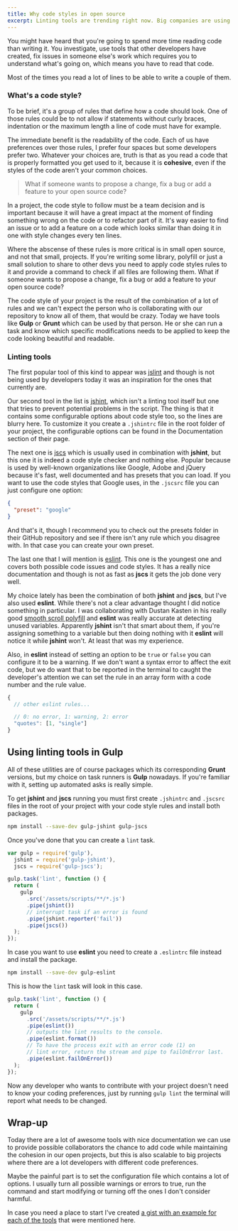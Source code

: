 ```yaml
---
title: Why code styles in open source
excerpt: Linting tools are trending right now. Big companies are using them in their projects and if you're working with other people in a same project with lots of lines of code and a build process there's a chance you're already using them too, but what about small open source projects?
---
```


You might have heard that you're going to spend more time reading code than writing it. You investigate, use tools that other developers have created, fix issues in someone else's work which requires you to understand what's going on, which means you have to read that code.

Most of the times you read a lot of lines to be able to write a couple of them.

### What's a code style?

To be brief, it's a group of rules that define how a code should look. One of those rules could be to not allow if statements without curly braces, indentation or the maximum length a line of code must have for example.

The immediate benefit is the readability of the code. Each of us have preferences over those rules, I prefer four spaces but some developers prefer two. Whatever your choices are, truth is that as you read a code that is properly formatted you get used to it, because it is **cohesive**, even if the styles of the code aren't your common choices.

> What if someone wants to propose a change, fix a bug or add a feature to your open source code?

In a project, the code style to follow must be a team decision and is important because it will have a great impact at the moment of finding something wrong on the code or to refactor part of it. It's way easier to find an issue or to add a feature on a code which looks similar than doing it in one with style changes every ten lines.

Where the abscense of these rules is more critical is in small open source, and not that small, projects. If you're writing some library, polyfill or just a small solution to share to other devs you need to apply code styles rules to it and provide a command to check if all files are following them. What if someone wants to propose a change, fix a bug or add a feature to your open source code?

The code style of your project is the result of the combination of a lot of rules and we can't expect the person who is collaborating with our repository to know all of them, that would be crazy. Today we have tools like **Gulp** or **Grunt** which can be used by that person. He or she can run a task and know which specific modifications needs to be applied to keep the code looking beautiful and readable.

### Linting tools

The first popular tool of this kind to appear was [jslint](//www.jslint.com/) and though is not being used by developers today it was an inspiration for the ones that currently are.

Our second tool in the list is [jshint](//www.jshint.com/), which isn't a linting tool itself but one that tries to prevent potential problems in the script. The thing is that it contains some configurable options about code style too, so the lines are blurry here. To customize it you create a `.jshintrc` file in the root folder of your project, the configurable options can be found in the Documentation section of their page.

The next one is [jscs](//jscs.info/) which is usually used in combination with **jshint**, but this one it is indeed a code style checker and nothing else. Popular because is used by well-known organizations like Google, Adobe and jQuery because it's fast, well documented and has presets that you can load. If you want to use the code styles that Google uses, in the `.jscsrc` file you can just configure one option:

```json
{
  "preset": "google"
}
```

And that's it, though I recommend you to check out the presets folder in their GitHub repository and see if there isn't any rule which you disagree with. In that case you can create your own preset.

The last one that I will mention is [eslint](//eslint.org/). This one is the youngest one and covers both possible code issues and code styles. It has a really nice documentation and though is not as fast as **jscs** it gets the job done very well.

My choice lately has been the combination of both **jshint** and **jscs**, but I've also used **eslint**. While there's not a clear advantage thought I did notice something in particular. I was collaborating with Dustan Kasten in his really good [smooth scroll polyfill](//github.com/iamdustan/smoothscroll) and **eslint** was really accurate at detecting unused variables. Apparently **jshint** isn't that smart about them, if you're assigning something to a variable but then doing nothing with it **eslint** will notice it while **jshint** won't. At least that was my experience.

Also, in **eslint** instead of setting an option to be `true` or `false` you can configure it to be a warning. If we don't want a syntax error to affect the exit code, but we do want that to be reported in the terminal to caught the developer's attention we can set the rule in an array form with a code number and the rule value.

```js
{
  // other eslint rules...

  // 0: no error, 1: warning, 2: error
  "quotes": [1, "single"]
}
```

## Using linting tools in Gulp

All of these utilities are of course packages which its corresponding **Grunt** versions, but my choice on task runners is **Gulp** nowadays. If you're familiar with it, setting up automated asks is really simple.

To get **jshint** and **jscs** running you must first create `.jshintrc` and `.jscsrc` files in the root of your project with your code style rules and install both packages.

```bash
npm install --save-dev gulp-jshint gulp-jscs
```

Once you've done that you can create a `lint` task.

```js
var gulp = require('gulp'),
  jshint = require('gulp-jshint'),
  jscs = require('gulp-jscs');

gulp.task('lint', function () {
  return (
    gulp
      .src('/assets/scripts/**/*.js')
      .pipe(jshint())
      // interrupt task if an error is found
      .pipe(jshint.reporter('fail'))
      .pipe(jscs())
  );
});
```

In case you want to use **eslint** you need to create a `.eslintrc` file instead and install the package.

```bash
npm install --save-dev gulp-eslint
```

This is how the `lint` task will look in this case.

```js
gulp.task('lint', function () {
  return (
    gulp
      .src('/assets/scripts/**/*.js')
      .pipe(eslint())
      // outputs the lint results to the console.
      .pipe(eslint.format())
      // To have the process exit with an error code (1) on
      // lint error, return the stream and pipe to failOnError last.
      .pipe(eslint.failOnError())
  );
});
```

Now any developer who wants to contribute with your project doesn't need to know your coding preferences, just by running `gulp lint` the terminal will report what needs to be changed.

## Wrap-up

Today there are a lot of awesome tools with nice documentation we can use to provide possible collaborators the chance to add code while maintaining the cohesion in our open projects, but this is also scalable to big projects where there are a lot developers with different code preferences.

Maybe the painful part is to set the configuration file which contains a lot of options. I usually turn all possible warnings or errors to true, run the command and start modifying or turning off the ones I don't consider harmful.

In case you need a place to start I've created [a gist with an example for each of the tools](//gist.github.com/jeremenichelli/a4dff3e4034d3c324380) that were mentioned here.
